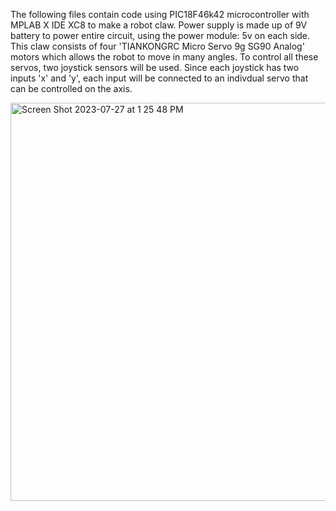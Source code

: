 The following files contain code using PIC18F46k42 microcontroller with  MPLAB X IDE XC8 to make a robot claw. 
Power supply is made up of 9V battery to power entire circuit, using the power module: 5v on each side. 
This claw consists of four 'TIANKONGRC Micro Servo 9g SG90 Analog' motors 
which allows the robot to move in many angles. To control all these servos, two joystick sensors will be used. Since each joystick 
has two inputs 'x' and 'y', each input will be connected to an indivdual servo that can be controlled on the axis.


<img width="637" alt="Screen Shot 2023-07-27 at 1 25 48 PM" src="https://github.com/gomez-b/gomez-b/assets/140544273/e7252237-428a-4c3f-bca7-86df1b7cbffb">
